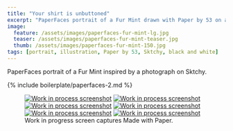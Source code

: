 ```yaml
---
title: "Your shirt is unbuttoned"
excerpt: "PaperFaces portrait of a Fur Mint drawn with Paper by 53 on an iPad."
image: 
  feature: /assets/images/paperfaces-fur-mint-lg.jpg
  teaser: /assets/images/paperfaces-fur-mint-teaser.jpg
  thumb: /assets/images/paperfaces-fur-mint-150.jpg
tags: [portrait, illustration, Paper by 53, Sktchy, black and white]
---
```


PaperFaces portrait of a Fur Mint inspired by a photograph on Sktchy.

{% include boilerplate/paperfaces-2.md %}

<figure class="third">
	<a href="{{ site.url }}/assets/images/paperfaces-fur-mint-process-1-lg.jpg"><img src="{{ site.url }}/assets/images/paperfaces-fur-mint-process-1-600.jpg" alt="Work in process screenshot"></a>
	<a href="{{ site.url }}/assets/images/paperfaces-fur-mint-process-2-lg.jpg"><img src="{{ site.url }}/assets/images/paperfaces-fur-mint-process-2-600.jpg" alt="Work in process screenshot"></a>
	<a href="{{ site.url }}/assets/images/paperfaces-fur-mint-process-3-lg.jpg"><img src="{{ site.url }}/assets/images/paperfaces-fur-mint-process-3-600.jpg" alt="Work in process screenshot"></a>
	<a href="{{ site.url }}/assets/images/paperfaces-fur-mint-process-4-lg.jpg"><img src="{{ site.url }}/assets/images/paperfaces-fur-mint-process-4-600.jpg" alt="Work in process screenshot"></a>
	<a href="{{ site.url }}/assets/images/paperfaces-fur-mint-process-5-lg.jpg"><img src="{{ site.url }}/assets/images/paperfaces-fur-mint-process-5-600.jpg" alt="Work in process screenshot"></a>
	<a href="{{ site.url }}/assets/images/paperfaces-fur-mint-process-6-lg.jpg"><img src="{{ site.url }}/assets/images/paperfaces-fur-mint-process-6-600.jpg" alt="Work in process screenshot"></a>
	<figcaption>Work in progress screen captures Made with Paper.</figcaption>
</figure>
